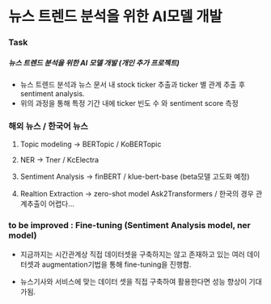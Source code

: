 # 뉴스 트렌드 분석을 위한 AI모델 개발

### Task 

##### 뉴스 트렌드 분석을 위한 AI 모델 개발 (개인 추가 프로젝트)
- 뉴스 트렌드 분석과 뉴스 문서 내 stock ticker 추출과 ticker 별 관계 추출 후 sentiment analysis.
- 위의 과정을 통해 특정 기간 내에 ticker 빈도 수 와 sentiment score 측정

### 해외 뉴스 / 한국어 뉴스
1. Topic modeling 
-> BERTopic / KoBERTopic

2. NER
-> Tner / KcElectra

3. Sentiment Analysis
-> finBERT / klue-bert-base (beta모델 고도화 예정)

4. Realtion Extraction
-> zero-shot model Ask2Transformers / 한국의 경우 관계추출이 어렵다...


### to be improved : Fine-tuning (Sentiment Analysis model, ner model)

- 지금까지는 시간관계상 직접 데이터셋을 구축하지는 않고 존재하고 있는 여러 데이터셋과 augmentation기법을 통해 fine-tuning을 진행함.

- 뉴스기사와 서비스에 맞는 데이터 셋을 직접 구축하여 활용한다면 성능 향상이 기대가됨.

